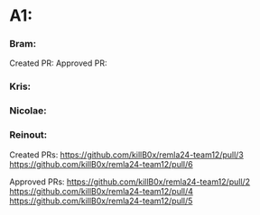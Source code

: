 # A1:

### Bram:
Created PR:
Approved PR:


### Kris:


### Nicolae:


### Reinout:
Created PRs:
https://github.com/killB0x/remla24-team12/pull/3
https://github.com/killB0x/remla24-team12/pull/6

Approved PRs:
https://github.com/killB0x/remla24-team12/pull/2
https://github.com/killB0x/remla24-team12/pull/4
https://github.com/killB0x/remla24-team12/pull/5
